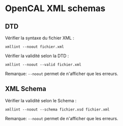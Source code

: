 # OpenCAL XML schemas

## DTD

Vérifier la syntaxe du fichier XML :

```
xmllint --noout fichier.xml
```

Vérifier la validité selon la DTD :

```
xmllint --noout --valid fichier.xml
```

Remarque: `--noout` permet de n'afficher que les erreurs.

## XML Schema

Vérifier la validité selon le Schema :

```
xmllint --noout --schema fichier.xsd fichier.xml
```

Remarque: `--noout` permet de n'afficher que les erreurs.
